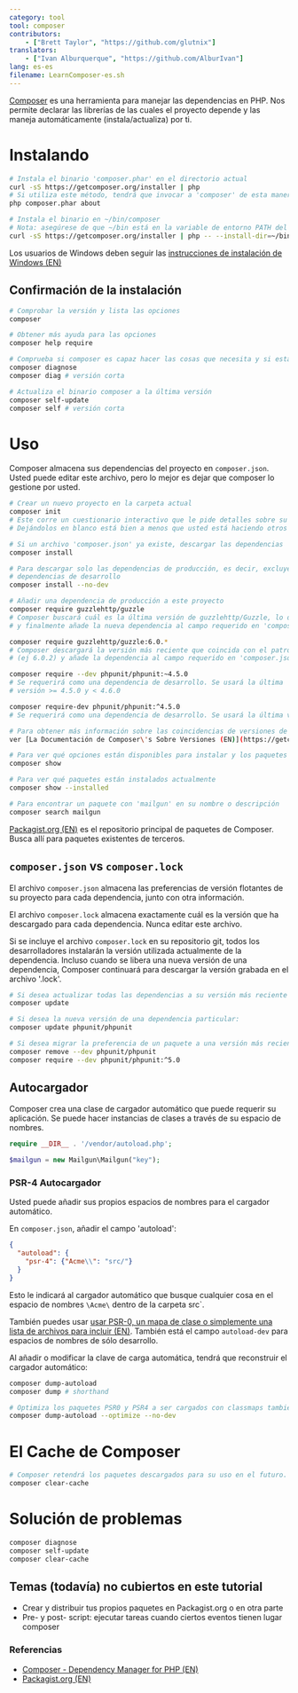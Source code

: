 ```yaml
---
category: tool
tool: composer
contributors:
    - ["Brett Taylor", "https://github.com/glutnix"]
translators:
    - ["Ivan Alburquerque", "https://github.com/AlburIvan"]
lang: es-es
filename: LearnComposer-es.sh
---
```


[Composer](https://getcomposer.org/) es una herramienta para manejar las dependencias en PHP. Nos permite declarar las librerías de las cuales el proyecto depende y las maneja automáticamente (instala/actualiza) por ti.

# Instalando

```sh
# Instala el binario 'composer.phar' en el directorio actual
curl -sS https://getcomposer.org/installer | php
# Si utiliza este método, tendrá que invocar a 'composer' de esta manera:
php composer.phar about

# Instala el binario en ~/bin/composer
# Nota: asegúrese de que ~/bin está en la variable de entorno PATH del shell
curl -sS https://getcomposer.org/installer | php -- --install-dir=~/bin --filename=composer
```

Los usuarios de Windows deben seguir las [instrucciones de instalación de Windows (EN)](https://getcomposer.org/doc/00-intro.md#installation-windows)

## Confirmación de la instalación

```sh
# Comprobar la versión y lista las opciones
composer

# Obtener más ayuda para las opciones
composer help require

# Comprueba si composer es capaz hacer las cosas que necesita y si está actualizado
composer diagnose
composer diag # versión corta

# Actualiza el binario composer a la última versión
composer self-update
composer self # versión corta
```

# Uso

Composer almacena sus dependencias del proyecto en `composer.json`. Usted puede editar este archivo, pero lo mejor es dejar que composer lo gestione por usted.

```sh
# Crear un nuevo proyecto en la carpeta actual
composer init
# Este corre un cuestionario interactivo que le pide detalles sobre su proyecto.
# Dejándolos en blanco está bien a menos que usted está haciendo otros proyectos que dependen de éste.

# Si un archivo 'composer.json' ya existe, descargar las dependencias
composer install

# Para descargar solo las dependencias de producción, es decir, excluyendo las
# dependencias de desarrollo
composer install --no-dev

# Añadir una dependencia de producción a este proyecto
composer require guzzlehttp/guzzle
# Composer buscará cuál es la última versión de guzzlehttp/Guzzle, lo descarga,
# y finalmente añade la nueva dependencia al campo requerido en 'composer.json'.

composer require guzzlehttp/guzzle:6.0.*
# Composer descargará la versión más reciente que coincida con el patrón
# (ej 6.0.2) y añade la dependencia al campo requerido en 'composer.json'.

composer require --dev phpunit/phpunit:~4.5.0
# Se requerirá como una dependencia de desarrollo. Se usará la última
# versión >= 4.5.0 y < 4.6.0

composer require-dev phpunit/phpunit:^4.5.0
# Se requerirá como una dependencia de desarrollo. Se usará la última versión >= 4.5.0 y <  5.0

# Para obtener más información sobre las coincidencias de versiones de Composer,
ver [La Documentación de Composer\'s Sobre Versiones (EN)](https://getcomposer.org/doc/articles/versions.md)

# Para ver qué opciones están disponibles para instalar y los paquetes instalados actualmente
composer show

# Para ver qué paquetes están instalados actualmente
composer show --installed

# Para encontrar un paquete con 'mailgun' en su nombre o descripción
composer search mailgun
```

[Packagist.org (EN)](https://packagist.org/) es el repositorio principal de paquetes de Composer. Busca allí para paquetes existentes de terceros.

## `composer.json` vs `composer.lock`

El archivo `composer.json` almacena las preferencias de versión flotantes de su proyecto para cada dependencia, junto con otra información.

El archivo `composer.lock` almacena exactamente cuál es la versión que ha descargado para cada dependencia. Nunca editar este archivo.

Si se incluye el archivo `composer.lock` en su repositorio git, todos los desarrolladores instalarán la versión utilizada actualmente de la dependencia. Incluso cuando se libera una nueva versión de una dependencia, Composer continuará para descargar la versión grabada en el archivo '.lock'.

```sh
# Si desea actualizar todas las dependencias a su versión más reciente aún que coincidan con sus preferencias versión
composer update

# Si desea la nueva versión de una dependencia particular:
composer update phpunit/phpunit

# Si desea migrar la preferencia de un paquete a una versión más reciente, puede que tenga que quitar primero el paquete de más antiguo y sus dependencias.
composer remove --dev phpunit/phpunit
composer require --dev phpunit/phpunit:^5.0

```

## Autocargador

Composer crea una clase de cargador automático que puede requerir su aplicación. Se puede hacer instancias de clases a través de su espacio de nombres.

```php
require __DIR__ . '/vendor/autoload.php';

$mailgun = new Mailgun\Mailgun("key");
```

### PSR-4 Autocargador

Usted puede añadir sus propios espacios de nombres para el cargador automático.

En `composer.json`, añadir el campo 'autoload':

```json
{
  "autoload": {
    "psr-4": {"Acme\\": "src/"}
  }
}
```
Esto le indicará al cargador automático que busque cualquier cosa en el espacio de nombres `\Acme\` dentro de la carpeta src`.

También puedes usar [usar PSR-0, un mapa de clase o simplemente una lista de archivos para incluir (EN)](https://getcomposer.org/doc/04-schema.md#autoload). También está el campo `autoload-dev` para espacios de nombres de sólo desarrollo.

Al añadir o modificar la clave de carga automática, tendrá que reconstruir el cargador automático:

```sh
composer dump-autoload
composer dump # shorthand

# Optimiza los paquetes PSR0 y PSR4 a ser cargados con classmaps también. Es lento para correr, pero mejora el rendimiento en producción.
composer dump-autoload --optimize --no-dev
```

# El Cache de Composer

```sh
# Composer retendrá los paquetes descargados para su uso en el futuro. Puede removerlos con:
composer clear-cache
```

# Solución de problemas

```sh
composer diagnose
composer self-update
composer clear-cache
```

## Temas (todavía) no cubiertos en este tutorial

* Crear y distribuir tus propios paquetes en Packagist.org o en otra parte
* Pre- y post- script: ejecutar tareas cuando ciertos eventos tienen lugar composer

### Referencias

* [Composer - Dependency Manager for PHP (EN)](https://getcomposer.org/)
* [Packagist.org (EN)](https://packagist.org/)
